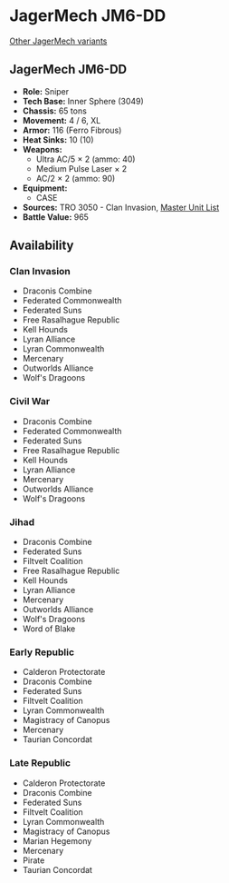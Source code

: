 # JagerMech JM6-DD

[Other JagerMech variants](../jagermech.md)

## JagerMech JM6-DD
- **Role:** Sniper
- **Tech Base:** Inner Sphere (3049)
- **Chassis:** 65 tons
- **Movement:** 4 / 6, XL
- **Armor:** 116 (Ferro Fibrous)
- **Heat Sinks:** 10 (10)
- **Weapons:**
  - Ultra AC/5 × 2 (ammo: 40)
  - Medium Pulse Laser × 2
  - AC/2 × 2 (ammo: 90)
- **Equipment:**
  - CASE
- **Sources:** TRO 3050 - Clan Invasion, [Master Unit List](http://masterunitlist.info/Unit/Details/1666/jagermech-jm6-dd)
- **Battle Value:** 965

## Availability

### Clan Invasion
- Draconis Combine
- Federated Commonwealth
- Federated Suns
- Free Rasalhague Republic
- Kell Hounds
- Lyran Alliance
- Lyran Commonwealth
- Mercenary
- Outworlds Alliance
- Wolf's Dragoons

### Civil War
- Draconis Combine
- Federated Commonwealth
- Federated Suns
- Free Rasalhague Republic
- Kell Hounds
- Lyran Alliance
- Mercenary
- Outworlds Alliance
- Wolf's Dragoons

### Jihad
- Draconis Combine
- Federated Suns
- Filtvelt Coalition
- Free Rasalhague Republic
- Kell Hounds
- Lyran Alliance
- Mercenary
- Outworlds Alliance
- Wolf's Dragoons
- Word of Blake

### Early Republic
- Calderon Protectorate
- Draconis Combine
- Federated Suns
- Filtvelt Coalition
- Lyran Commonwealth
- Magistracy of Canopus
- Mercenary
- Taurian Concordat

### Late Republic
- Calderon Protectorate
- Draconis Combine
- Federated Suns
- Filtvelt Coalition
- Lyran Commonwealth
- Magistracy of Canopus
- Marian Hegemony
- Mercenary
- Pirate
- Taurian Concordat

